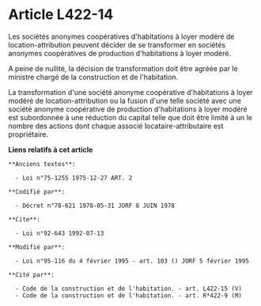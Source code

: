 # Article L422-14

Les sociétés anonymes coopératives d'habitations à loyer modéré de location-attribution peuvent décider de se transformer en
sociétés anonymes coopératives de production d'habitations à loyer modéré.

A peine de nullité, la décision de transformation doit être agréée par le ministre chargé de la construction et de
l'habitation.

La transformation d'une société anonyme coopérative d'habitations à loyer modéré de location-attribution ou la fusion d'une
telle société avec une société anonyme coopérative de production d'habitations à loyer modéré est subordonnée à une réduction
du capital telle que doit être limité à un le nombre des actions dont chaque associé locataire-attributaire est propriétaire.

**Liens relatifs à cet article**

	**Anciens textes**:

	  - Loi n°75-1255 1975-12-27 ART. 2

	**Codifié par**:

	  - Décret n°78-621 1978-05-31 JORF 8 JUIN 1978

	**Cite**:

	  - Loi n°92-643 1992-07-13

	**Modifié par**:

	  - Loi n°95-116 du 4 février 1995 - art. 103 () JORF 5 février 1995

	**Cité par**:

	  - Code de la construction et de l'habitation. - art. L422-15 (V)
	  - Code de la construction et de l'habitation. - art. R*422-9 (M)
